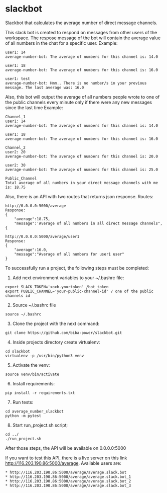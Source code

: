 # slackbot
Slackbot that calculates the average number of direct message channels.

This slack bot is created to respond on messages from other users of the workspace. 
The respose message of the bot will contain the average value of all numbers in the chat for a specific user.
Example:

    user1: 14
    average-number-bot: The average of numbers for this channel is: 14.0
    
    user1: 18
    average-number-bot: The average of numbers for this channel is: 16.0
    
    user1: test
    average-number-bot: Hmm.. There is no number/s in your previous message. The last average was: 16.0

Also, this bot will output the average of all numbers people wrote to one of the public channels every minute only if there were any new messages since the last time
Example:

    Channel_1
    user1: 14
    average-number-bot: The average of numbers for this channel is: 14.0
    
    user1: 18
    average-number-bot: The average of numbers for this channel is: 16.0
    
    Channel_2
    user2: 20
    average-number-bot: The average of numbers for this channel is: 20.0
    
    user2: 30
    average-number-bot: The average of numbers for this channel is: 25.0
    
    Public_Channel
    Total average of all numbers in your direct message channels with me is: 18.75
    
Also, there is an API with two routes that returns json response. Routes:

    http://0.0.0.0:5000/average
    Response:
    {
        "average":18.75,
        "message":'Average of all numbers in all direct message channels",
    {
    
    http://0.0.0.0:5000/average/user1
    Response:
    {
        "average":16.0,
        "message":"Average of all numbers for user1 user"
    }

To successfully run a project, the following steps must be completed:

  1. Add next environment variables to your ~/.bashrc file:
  
    export SLACK_TOKEN='xoxb-yourtoken' /bot token
    export PUBLIC_CHANNEL='your-public-channel-id' / one of the public channels id
  
  2. Source ~/.bashrc file
  
    source ~/.bashrc
  
  3. Clone the project with the next command: 
  
    git clone https://github.com/biba-power/slackbot.git
  
  4. Inside projects directory create virtualenv: 
  
    cd slackbot
    virtualenv -p /usr/bin/python3 venv

  5. Activate the venv:
  
    source venv/bin/activate
    
  6. Install requirements:
  
    pip install -r requirements.txt
    
  7. Run tests:
  
    cd average_number_slackbot
    python -m pytest
    
  8. Start run_project.sh script;
  
    cd ../
    ./run_project.sh

After those steps, the API will be available on 0.0.0.0:5000

If you want to test this API, there is a live server on this link http://116.203.190.86:5000/average.
Available users are:
    
    * http://116.203.190.86:5000/average/average.slack.bot
    * http://116.203.190.86:5000/average/average.slack.bot_1
    * http://116.203.190.86:5000/average/average.slack.bot_2
    * http://116.203.190.86:5000/average/average.slack.bot_3
    
  
    
